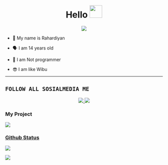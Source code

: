 <h1 align="center">Hello <img src="https://user-images.githubusercontent.com/1303154/88677602-1635ba80-d120-11ea-84d8-d263ba5fc3c0.gif" width="40px" alt=""><br></h1>
<p align="center">
<img src="https://telegra.ph/file/e23e21fef1dcc725ddadf.jpg" />
</p>

<p align="center">

- 👼 My name is Rahardiyan

- 🗣️ I am 14 years old 

- 🔭 I am Not programmer
 
- 😎 I am like Wibu
</p>

------

## ```FOLLOW ALL SOSIALMEDIA ME```
<p align="center">
<a href="https://wa.me/62882008211320"><img src="https://img.shields.io/badge/WhatsApp-25D366?style=for-the-badge&logo=whatsapp&logoColor=white" />
<a href="https://tiktok.com/@callmena11320"><img src="https://img.shields.io/badge/TikTok Rahardiyan-black?style=for-the-badge&logo=tiktok&logoColor=ff000000&link=https://tiktok.com/@callmena11320" /></a>
</p>

<h3 align="left">My Project</h3>
<p align="left">
  <a href="LINK GITHUB"><img src="https://github-readme-stats.vercel.app/api/pin/?username=xyzyyyy&repo=xyzyyyy&bg_color=30,e96443,904e95&title_color=fff&text_color=fff&icon_color=fff&hide_border=true&show_icons=true&show_owner=true&disable_animations=false" /></br>
</p>

<h3 align="left">Github Status</h3>
<p align="left">
<img src="https://github-readme-stats.vercel.app/api?username=xyzyyyy&bg_color=30,e96443,904e95&title_color=fff&text_color=fff&count_private=true&include_all_commits=true&icon_color=fff&hide_border=false&show_icons=falze" /></a>
</p> 

<p align="left">
  <a href="https://github.com/xyzyyyy"><img src="https://github-readme-stats.vercel.app/api/top-langs?username=xyzyyyy&bg_color=30,e96443,904e95&title_color=fff&text_color=fff&hide_border=true&hide_title=false&show_icons=true&layout=compact&langs_count=10" /></a>
</p>

